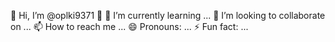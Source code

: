  👋 Hi, I’m @oplki9371
 👀 
 🌱 I’m currently learning ...
 💞️ I’m looking to collaborate on ...
 📫 How to reach me ...
 😄 Pronouns: ...
 ⚡ Fun fact: ...
